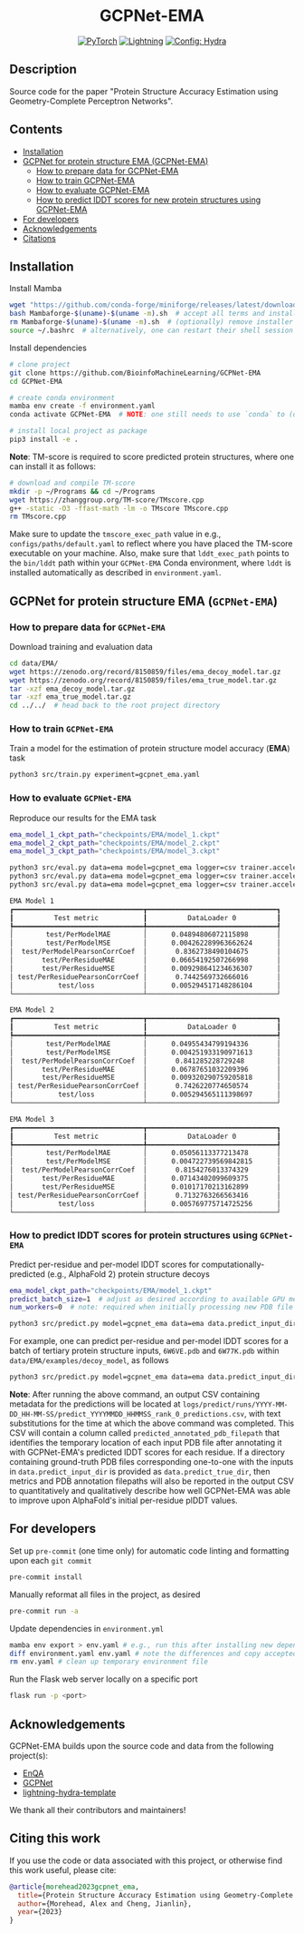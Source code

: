 <div align="center">

# GCPNet-EMA

<a href="https://pytorch.org/get-started/locally/"><img alt="PyTorch" src="https://img.shields.io/badge/PyTorch-ee4c2c?logo=pytorch&logoColor=white"></a>
<a href="https://pytorchlightning.ai/"><img alt="Lightning" src="https://img.shields.io/badge/-Lightning-792ee5?logo=pytorchlightning&logoColor=white"></a>
<a href="https://hydra.cc/"><img alt="Config: Hydra" src="https://img.shields.io/badge/Config-Hydra-89b8cd"></a>

<!-- [![Paper](http://img.shields.io/badge/paper-arxiv.1001.2234-B31B1B.svg)](https://www.nature.com/articles/nature14539)
[![Conference](http://img.shields.io/badge/AnyConference-year-4b44ce.svg)](https://papers.nips.cc/paper/2020) -->

</div>

## Description

Source code for the paper "Protein Structure Accuracy Estimation using Geometry-Complete Perceptron Networks".

## Contents

- [Installation](#installation)
- [GCPNet for protein structure EMA (GCPNet-EMA)](#gcpnet-for-protein-structure-ema-gcpnet-ema)
  - [How to prepare data for GCPNet-EMA](#how-to-prepare-data-for-gcpnet-ema)
  - [How to train GCPNet-EMA](#how-to-train-gcpnet-ema)
  - [How to evaluate GCPNet-EMA](#how-to-evaluate-gcpnet-ema)
  - [How to predict lDDT scores for new protein structures using GCPNet-EMA](#how-to-predict-lddt-scores-for-protein-structures-using-gcpnet-ema)
- [For developers](#for-developers)
- [Acknowledgements](#acknowledgements)
- [Citations](#citations)

## Installation

Install Mamba

```bash
wget "https://github.com/conda-forge/miniforge/releases/latest/download/Mambaforge-$(uname)-$(uname -m).sh"
bash Mambaforge-$(uname)-$(uname -m).sh  # accept all terms and install to the default location
rm Mambaforge-$(uname)-$(uname -m).sh  # (optionally) remove installer after using it
source ~/.bashrc  # alternatively, one can restart their shell session to achieve the same result
```

Install dependencies

```bash
# clone project
git clone https://github.com/BioinfoMachineLearning/GCPNet-EMA
cd GCPNet-EMA

# create conda environment
mamba env create -f environment.yaml
conda activate GCPNet-EMA  # NOTE: one still needs to use `conda` to (de)activate environments

# install local project as package
pip3 install -e .
```

**Note**: TM-score is required to score predicted protein structures, where one can install it as follows:

```bash
# download and compile TM-score
mkdir -p ~/Programs && cd ~/Programs
wget https://zhanggroup.org/TM-score/TMscore.cpp
g++ -static -O3 -ffast-math -lm -o TMscore TMscore.cpp
rm TMscore.cpp
```

Make sure to update the `tmscore_exec_path` value in e.g., `configs/paths/default.yaml` to reflect where you have placed the TM-score executable on your machine. Also, make sure that `lddt_exec_path` points to the `bin/lddt` path within your `GCPNet-EMA` Conda environment, where `lddt` is installed automatically as described in `environment.yaml`.

## GCPNet for protein structure EMA (`GCPNet-EMA`)

### How to prepare data for `GCPNet-EMA`

Download training and evaluation data

```bash
cd data/EMA/
wget https://zenodo.org/record/8150859/files/ema_decoy_model.tar.gz
wget https://zenodo.org/record/8150859/files/ema_true_model.tar.gz
tar -xzf ema_decoy_model.tar.gz
tar -xzf ema_true_model.tar.gz
cd ../../  # head back to the root project directory
```

### How to train `GCPNet-EMA`

Train a model for the estimation of protein structure model accuracy (**EMA**) task

```bash
python3 src/train.py experiment=gcpnet_ema.yaml
```

### How to evaluate `GCPNet-EMA`

Reproduce our results for the EMA task

```bash
ema_model_1_ckpt_path="checkpoints/EMA/model_1.ckpt"
ema_model_2_ckpt_path="checkpoints/EMA/model_2.ckpt"
ema_model_3_ckpt_path="checkpoints/EMA/model_3.ckpt"

python3 src/eval.py data=ema model=gcpnet_ema logger=csv trainer.accelerator=gpu trainer.devices=1 ckpt_path="$ema_model_1_ckpt_path"
python3 src/eval.py data=ema model=gcpnet_ema logger=csv trainer.accelerator=gpu trainer.devices=1 ckpt_path="$ema_model_2_ckpt_path"
python3 src/eval.py data=ema model=gcpnet_ema logger=csv trainer.accelerator=gpu trainer.devices=1 ckpt_path="$ema_model_3_ckpt_path"
```

```bash
EMA Model 1
┏━━━━━━━━━━━━━━━━━━━━━━━━━━━━━━━━┳━━━━━━━━━━━━━━━━━━━━━━━━━━━━━━━━┓
┃          Test metric           ┃          DataLoader 0          ┃
┡━━━━━━━━━━━━━━━━━━━━━━━━━━━━━━━━╇━━━━━━━━━━━━━━━━━━━━━━━━━━━━━━━━┩
│        test/PerModelMAE        │      0.04894806072115898       │
│        test/PerModelMSE        │      0.004262289963662624      │
│  test/PerModelPearsonCorrCoef  │       0.8362738490104675       │
│       test/PerResidueMAE       │      0.06654192507266998       │
│       test/PerResidueMSE       │      0.009298641234636307      │
│ test/PerResiduePearsonCorrCoef │       0.7442569732666016       │
│           test/loss            │      0.005294517148286104      │
└────────────────────────────────┴────────────────────────────────┘

EMA Model 2
┏━━━━━━━━━━━━━━━━━━━━━━━━━━━━━━━━┳━━━━━━━━━━━━━━━━━━━━━━━━━━━━━━━━┓
┃          Test metric           ┃          DataLoader 0          ┃
┡━━━━━━━━━━━━━━━━━━━━━━━━━━━━━━━━╇━━━━━━━━━━━━━━━━━━━━━━━━━━━━━━━━┩
│        test/PerModelMAE        │      0.04955434799194336       │
│        test/PerModelMSE        │      0.004251933190971613      │
│  test/PerModelPearsonCorrCoef  │       0.841285228729248        │
│       test/PerResidueMAE       │      0.06787651032209396       │
│       test/PerResidueMSE       │      0.009320290759205818      │
│ test/PerResiduePearsonCorrCoef │       0.7426220774650574       │
│           test/loss            │      0.005294565111398697      │
└────────────────────────────────┴────────────────────────────────┘

EMA Model 3
┏━━━━━━━━━━━━━━━━━━━━━━━━━━━━━━━━┳━━━━━━━━━━━━━━━━━━━━━━━━━━━━━━━━┓
┃          Test metric           ┃          DataLoader 0          ┃
┡━━━━━━━━━━━━━━━━━━━━━━━━━━━━━━━━╇━━━━━━━━━━━━━━━━━━━━━━━━━━━━━━━━┩
│        test/PerModelMAE        │      0.05056113377213478       │
│        test/PerModelMSE        │      0.004722739569842815      │
│  test/PerModelPearsonCorrCoef  │       0.8154276013374329       │
│       test/PerResidueMAE       │      0.07143402099609375       │
│       test/PerResidueMSE       │      0.01017170213162899       │
│ test/PerResiduePearsonCorrCoef │       0.7132763266563416       │
│           test/loss            │      0.005769775714725256      │
└────────────────────────────────┴────────────────────────────────┘
```

### How to predict lDDT scores for protein structures using `GCPNet-EMA`

Predict per-residue and per-model lDDT scores for computationally-predicted (e.g., AlphaFold 2) protein structure decoys

```bash
ema_model_ckpt_path="checkpoints/EMA/model_1.ckpt"
predict_batch_size=1  # adjust as desired according to available GPU memory
num_workers=0  # note: required when initially processing new PDB file inputs, due to ESM's GPU usage

python3 src/predict.py model=gcpnet_ema data=ema data.predict_input_dir=$MY_INPUT_PDB_DIR data.predict_true_dir=$MY_OPTIONAL_TRUE_PDB_DIR data.predict_output_dir=$MY_OUTPUTS_DIR data.predict_batch_size=$predict_batch_size data.num_workers=$num_workers logger=csv trainer.accelerator=gpu trainer.devices=1 ckpt_path="$ema_model_ckpt_path"
```

For example, one can predict per-residue and per-model lDDT scores for a batch of tertiary protein structure inputs, `6W6VE.pdb` and `6W77K.pdb` within `data/EMA/examples/decoy_model`, as follows

```bash
python3 src/predict.py model=gcpnet_ema data=ema data.predict_input_dir=data/EMA/examples/decoy_model data.predict_output_dir=data/EMA/examples/outputs data.predict_batch_size=1 data.num_workers=0 data.python_exec_path="$HOME"/mambaforge/envs/gcpnet/bin/python data.lddt_exec_path="$HOME"/mambaforge/envs/gcpnet/bin/lddt data.pdbtools_dir="$HOME"/mambaforge/envs/gcpnet/lib/python3.10/site-packages/pdbtools/ logger=csv trainer.accelerator=gpu trainer.devices=[0] ckpt_path=checkpoints/EMA/model_1.ckpt
```

**Note**: After running the above command, an output CSV containing metadata for the predictions will be located at `logs/predict/runs/YYYY-MM-DD_HH-MM-SS/predict_YYYYMMDD_HHMMSS_rank_0_predictions.csv`, with text substitutions for the time at which the above command was completed. This CSV will contain a column called `predicted_annotated_pdb_filepath` that identifies the temporary location of each input PDB file after annotating it with GCPNet-EMA's predicted lDDT scores for each residue. If a directory containing ground-truth PDB files corresponding one-to-one with the inputs in `data.predict_input_dir` is provided as `data.predict_true_dir`, then metrics and PDB annotation filepaths will also be reported in the output CSV to quantitatively and qualitatively describe how well GCPNet-EMA was able to improve upon AlphaFold's initial per-residue plDDT values.

## For developers

Set up `pre-commit` (one time only) for automatic code linting and formatting upon each `git commit`

```bash
pre-commit install
```

Manually reformat all files in the project, as desired

```bash
pre-commit run -a
```

Update dependencies in `environment.yml`

```bash
mamba env export > env.yaml # e.g., run this after installing new dependencies locally
diff environment.yaml env.yaml # note the differences and copy accepted changes back into `environment.yaml`
rm env.yaml # clean up temporary environment file
```

Run the Flask web server locally on a specific port

```bash
flask run -p <port>
```

## Acknowledgements

GCPNet-EMA builds upon the source code and data from the following project(s):

- [EnQA](https://github.com/BioinfoMachineLearning/EnQA)
- [GCPNet](https://github.com/BioinfoMachineLearning/GCPNet)
- [lightning-hydra-template](https://github.com/ashleve/lightning-hydra-template)

We thank all their contributors and maintainers!

## Citing this work

If you use the code or data associated with this project, or otherwise find this work useful, please cite:

```bibtex
@article{morehead2023gcpnet_ema,
  title={Protein Structure Accuracy Estimation using Geometry-Complete Perceptron Networks},
  author={Morehead, Alex and Cheng, Jianlin},
  year={2023}
}
```
